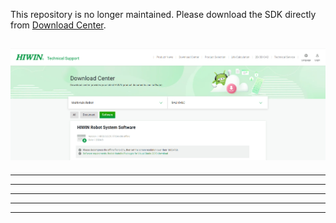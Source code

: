 This repository is no longer maintained. Please download the SDK directly from [Download Center](https://www.hiwinsupport.com/download_center.aspx?pid=MAR).

![Download Center](doc/images/hiwin_download_center.png)
---
---
---
---
---
---